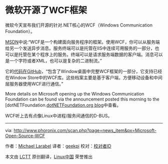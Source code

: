 微软开源了WCF框架
================================================================================
微软今天宣布我们开源的针对.NET核心的WCF（Windows Communication Foundation）。

[MSDN][1]中说:“WCF是一个构建面向服务程序的框架。使用WCF，你可以从服务端给另一个发送异步消息。服务终端可以是托管在IIS中连续可用服务的一部分，也可以是托管在某个程序上的服务。终端可以是请求服务端数据的客户端。消息可以是一个字符或者XML，也可以是复杂的二进制流。”

它的[代码在GitHub][2]，“包含了Window桌面中完整WCF框架的一部分，它支持已经在Window Store中的WCF库。这些档案主要是基于客户端，方便移动设备和中间层服务器使用WCF进行通信。”

More details on Microsoft opening up the Windows Communication Foundation can be found via the announcement posted this morning to the [dotNETFoundation.[dotNETFoundation.org blog][3]中查看。

WCF听上去有点像Linux中进程/服务间通信的D-BUS。

--------------------------------------------------------------------------------

via: http://www.phoronix.com/scan.php?page=news_item&px=Microsoft-Open-Source-WCF

作者：[Michael Larabel][a]
译者：[geekpi](https://github.com/geekpi)
校对：[校对者ID](https://github.com/校对者ID)

本文由 [LCTT](https://github.com/LCTT/TranslateProject) 原创翻译，[Linux中国](https://linux.cn/) 荣誉推出

[a]:http://www.michaellarabel.com/
[1]:https://msdn.microsoft.com/en-us/library/ms731082%28v=vs.110%29.aspx
[2]:https://github.com/dotnet/wcf
[3]:http://www.dotnetfoundation.org/blog/wcf-is-open-source